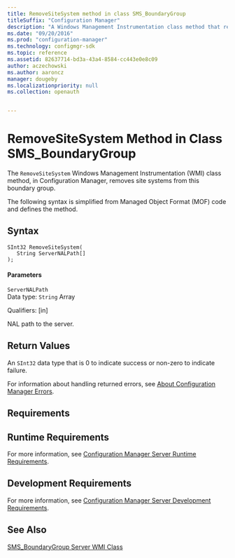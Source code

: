 ```yaml
---
title: RemoveSiteSystem method in class SMS_BoundaryGroup
titleSuffix: "Configuration Manager"
description: "A Windows Management Instrumentation class method that removes site systems from a boundary group."
ms.date: "09/20/2016"
ms.prod: "configuration-manager"
ms.technology: configmgr-sdk
ms.topic: reference
ms.assetid: 82637714-bd3a-43a4-8584-cc443e0e8c09
author: aczechowski
ms.author: aaroncz
manager: dougeby
ms.localizationpriority: null
ms.collection: openauth


---
```

# RemoveSiteSystem Method in Class SMS_BoundaryGroup
The `RemoveSiteSystem` Windows Management Instrumentation (WMI) class method, in Configuration Manager, removes site systems from this boundary group.  

 The following syntax is simplified from Managed Object Format (MOF) code and defines the method.  

## Syntax  

```  
SInt32 RemoveSiteSystem(  
   String ServerNALPath[]  
);  
```  

#### Parameters  
 `ServerNALPath`  
 Data type: `String` Array  

 Qualifiers: [in]  

 NAL path to the server.  

## Return Values  
 An `SInt32` data type that is 0 to indicate success or non-zero to indicate failure.  

 For information about handling returned errors, see [About Configuration Manager Errors](../../../../../develop/core/understand/about-configuration-manager-errors.md).  

## Requirements  

## Runtime Requirements  
 For more information, see [Configuration Manager Server Runtime Requirements](../../../../../develop/core/reqs/server-runtime-requirements.md).  

## Development Requirements  
 For more information, see [Configuration Manager Server Development Requirements](../../../../../develop/core/reqs/server-development-requirements.md).  

## See Also  
 [SMS_BoundaryGroup Server WMI Class](../../../../../develop/reference/core/servers/configure/sms_boundarygroup-server-wmi-class.md)
